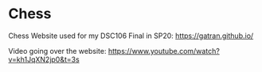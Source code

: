 # Chess
Chess Website used for my DSC106 Final in SP20:
https://gatran.github.io/

Video going over the website:
https://www.youtube.com/watch?v=kh1JqXN2jp0&t=3s
